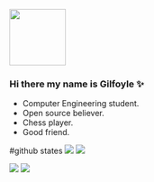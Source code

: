 <a href="URL_REDIRECT" target="blank"><img align="" src="https://user-images.githubusercontent.com/66886118/160284414-df1f0cc7-6820-446f-880f-4ef7773908d9.gif" height="100" /></a>  
### Hi there my name is Gilfoyle ✨
- Computer Engineering student.
- Open source believer.
- Chess player.
- Good friend.

<!--
**devhindo/devhindo** is a ✨ _special_ ✨ repository because its `README.md` (this file) appears on your GitHub profile.

Here are some ideas to get you started:

- 🔭 I’m currently working on ...
- 🌱 I’m currently learning ...
- 👯 I’m looking to collaborate on ...
- 🤔 I’m looking for help with ...
- 💬 Ask me about ...![Uploading Gilfoyle.gif…]()

- 📫 How to reach me: ...
- 😄 Pronouns: ...
- ⚡ Fun fact: ...
-->
#github states
<a>
![](https://raw.githubusercontent.com/devhindo/github-stats/master/generated/overview.svg#gh-dark-mode-only)
![](https://raw.githubusercontent.com/devhindo/github-stats/master/generated/overview.svg#gh-light-mode-only)

![](https://raw.githubusercontent.com/devhindo/github-stats/master/generated/languages.svg#gh-dark-mode-only)
![](https://raw.githubusercontent.com/devhindo/github-stats/master/generated/languages.svg#gh-light-mode-only)
</a>
